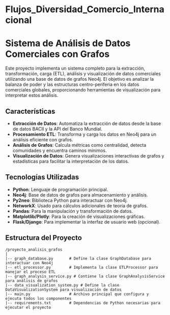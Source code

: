 # Flujos_Diversidad_Comercio_Internacional
# Sistema de Análisis de Datos Comerciales con Grafos

Este proyecto implementa un sistema completo para la extracción, transformación, carga (ETL), análisis y visualización de datos comerciales utilizando una base de datos de grafos Neo4j. El objetivo es analizar la balanza de poder y las estructuras centro-periferia en los datos comerciales globales, proporcionando herramientas de visualización para interpretar estos análisis.

## Características

- **Extracción de Datos**: Automatiza la extracción de datos desde la base de datos BACII y la API del Banco Mundial.
- **Procesamiento ETL**: Transforma y carga los datos en Neo4j para un análisis eficiente con grafos.
- **Análisis de Grafos**: Calcula métricas como centralidad, detecta comunidades y encuentra caminos mínimos.
- **Visualización de Datos**: Genera visualizaciones interactivas de grafos y estadísticas para facilitar la interpretación de los datos.

## Tecnologías Utilizadas

- **Python**: Lenguaje de programación principal.
- **Neo4j**: Base de datos de grafos para almacenamiento y análisis.
- **Py2neo**: Biblioteca Python para interactuar con Neo4j.
- **NetworkX**: Usado para cálculos adicionales de teoría de grafos.
- **Pandas**: Para la manipulación y transformación de datos.
- **Matplotlib/Plotly**: Para la creación de visualizaciones gráficas.
- **Flask/Django**: Para implementar la interfaz de usuario web (opcional).

## Estructura del Proyecto

```plaintext
/proyecto_analisis_grafos
|
|-- graph_database.py       # Define la clase GraphDatabase para interactuar con Neo4j
|-- etl_processor.py        # Implementa la clase ETLProcessor para manejar el proceso ETL
|-- graph_analysis_service.py # Contiene la clase GraphAnalysisService para análisis de grafos
|-- data_visualization_system.py # Define la clase DataVisualizationSystem para visualización de datos
|-- main.py                 # Archivo principal que configura y ejecuta todos los componentes
|-- requirements.txt        # Dependencias de Python necesarias para ejecutar el proyecto
